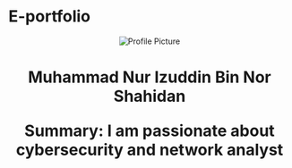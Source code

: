 # E-portfolio
<!DOCTYPE html>
<html lang="en">
<head>
	<meta charset="UTF-8">
	<meta name="viewport" content="width=device-width, initial-scale=1.0">
	<title> This is my E-Portfolio</title>
	<link rel="stylesheet" href="styles.css">
</head>
<body>
	<header>
		<img src="![foto](https://github.com/mnizuddin/E-portfolio/assets/154438734/a7d5a7b3-f9c2-4cce-b4f1-06ebeb3403d4)", alt="Profile Picture">
		<h1> Muhammad Nur Izuddin Bin Nor Shahidan<h/h1>
		<p>Summary: I am passionate about cybersecurity and network analyst</p>
	</header>
</body>
</html> 
